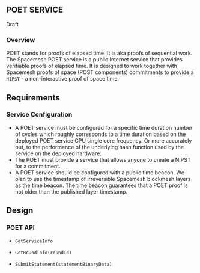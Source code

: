 ## POET SERVICE
Draft

### Overview
POET stands for proofs of elapsed time. It is aka proofs of sequential work.
The Spacemesh POET service is a public Internet service that provides verifiable proofs of elapsed time. It is designed to work together with Spacemesh proofs of space (POST components) commitments to provide a `NIPST` - a non-interactive proof of space time.

## Requirements

### Service Configuration
- A POET service must be configured for a specific time duration number of cycles which roughly corresponds to a time duration based on the deployed POET service CPU single core frequency. Or more accurately put, to the performance of the underlying hash function used by the service on the deployed hardware.
- The POET must provide a service that allows anyone to create a NIPST for a commitment.
- A POET service should be configured with a public time beacon. We plan to use the timestamp of irreversible Spacemesh blockmesh layers as the time beacon. The time beacon guarantees that a POET proof is not older than the published layer timestamp.

## Design
### POET API

- `GetServiceInfo`

- `GetRoundInfo(roundId)`

- `SubmitStatement(statementBinaryData)`
